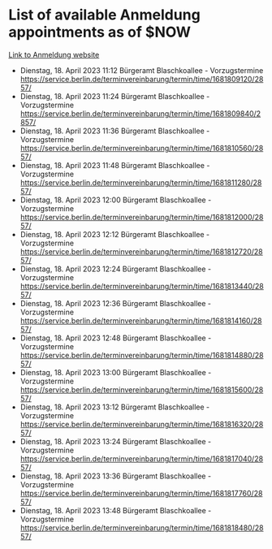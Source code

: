 # List of available Anmeldung appointments as of $NOW
[Link to Anmeldung website](https://service.berlin.de/terminvereinbarung/termin/tag.php?termin=1&anliegen[]=120686&dienstleisterlist=122210,122217,327316,122219,327312,122227,327314,122231,327346,122243,327348,122254,122252,329742,122260,329745,122262,329748,122271,327278,122273,327274,122277,327276,330436,122280,327294,122282,327290,122284,327292,122291,327270,122285,327266,122286,327264,122296,327268,150230,329760,122297,327286,122294,327284,122312,329763,122314,329775,122304,327330,122311,327334,122309,327332,317869,122281,327352,122279,329772,122283,122276,327324,122274,327326,122267,329766,122246,327318,122251,327320,122257,327322,122208,327298,122226,327300&herkunft=http%3A%2F%2Fservice.berlin.de%2Fdienstleistung%2F120686%2F)
- Dienstag, 18. April 2023 11:12 Bürgeramt Blaschkoallee - Vorzugstermine https://service.berlin.de/terminvereinbarung/termin/time/1681809120/2857/
- Dienstag, 18. April 2023 11:24 Bürgeramt Blaschkoallee - Vorzugstermine https://service.berlin.de/terminvereinbarung/termin/time/1681809840/2857/
- Dienstag, 18. April 2023 11:36 Bürgeramt Blaschkoallee - Vorzugstermine https://service.berlin.de/terminvereinbarung/termin/time/1681810560/2857/
- Dienstag, 18. April 2023 11:48 Bürgeramt Blaschkoallee - Vorzugstermine https://service.berlin.de/terminvereinbarung/termin/time/1681811280/2857/
- Dienstag, 18. April 2023 12:00 Bürgeramt Blaschkoallee - Vorzugstermine https://service.berlin.de/terminvereinbarung/termin/time/1681812000/2857/
- Dienstag, 18. April 2023 12:12 Bürgeramt Blaschkoallee - Vorzugstermine https://service.berlin.de/terminvereinbarung/termin/time/1681812720/2857/
- Dienstag, 18. April 2023 12:24 Bürgeramt Blaschkoallee - Vorzugstermine https://service.berlin.de/terminvereinbarung/termin/time/1681813440/2857/
- Dienstag, 18. April 2023 12:36 Bürgeramt Blaschkoallee - Vorzugstermine https://service.berlin.de/terminvereinbarung/termin/time/1681814160/2857/
- Dienstag, 18. April 2023 12:48 Bürgeramt Blaschkoallee - Vorzugstermine https://service.berlin.de/terminvereinbarung/termin/time/1681814880/2857/
- Dienstag, 18. April 2023 13:00 Bürgeramt Blaschkoallee - Vorzugstermine https://service.berlin.de/terminvereinbarung/termin/time/1681815600/2857/
- Dienstag, 18. April 2023 13:12 Bürgeramt Blaschkoallee - Vorzugstermine https://service.berlin.de/terminvereinbarung/termin/time/1681816320/2857/
- Dienstag, 18. April 2023 13:24 Bürgeramt Blaschkoallee - Vorzugstermine https://service.berlin.de/terminvereinbarung/termin/time/1681817040/2857/
- Dienstag, 18. April 2023 13:36 Bürgeramt Blaschkoallee - Vorzugstermine https://service.berlin.de/terminvereinbarung/termin/time/1681817760/2857/
- Dienstag, 18. April 2023 13:48 Bürgeramt Blaschkoallee - Vorzugstermine https://service.berlin.de/terminvereinbarung/termin/time/1681818480/2857/
